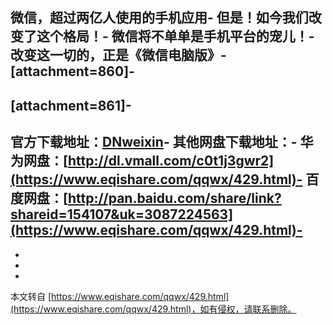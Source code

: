 **微信，超过两亿人使用的手机应用**-
但是！如今我们改变了这个格局！-
微信将不单单是手机平台的宠儿！-
改变这一切的，正是《微信电脑版》-
\[attachment=860\]-
-
\[attachment=861\]-
-
官方下载地址：[DNweixin](http://www.dnweixin.com/download/DNweixin_Setup.exe,1)-
其他网盘下载地址：-
华为网盘：[http://dl.vmall.com/c0t1j3gwr2](https://www.eqishare.com/qqwx/429.html)-
百度网盘：[http://pan.baidu.com/share/link?shareid=154107&uk=3087224563](https://www.eqishare.com/qqwx/429.html)-
-
-
-

-

本文转自 [https://www.eqishare.com/qqwx/429.html](https://www.eqishare.com/qqwx/429.html)，如有侵权，请联系删除。